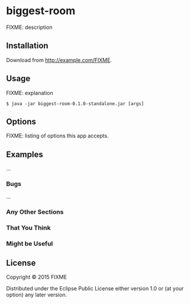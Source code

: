 # biggest-room

FIXME: description

## Installation

Download from http://example.com/FIXME.

## Usage

FIXME: explanation

    $ java -jar biggest-room-0.1.0-standalone.jar [args]

## Options

FIXME: listing of options this app accepts.

## Examples

...

### Bugs

...

### Any Other Sections
### That You Think
### Might be Useful

## License

Copyright © 2015 FIXME

Distributed under the Eclipse Public License either version 1.0 or (at
your option) any later version.
